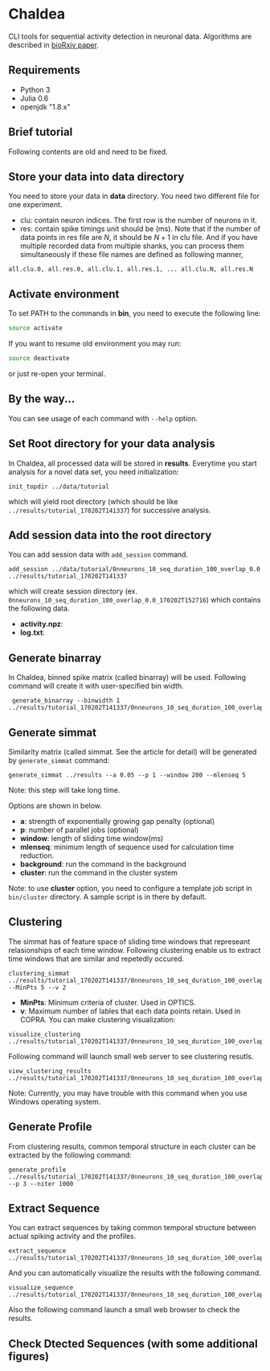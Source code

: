 # Chaldea
CLI tools for sequential activity detection in neuronal data.
Algorithms are described in [bioRxiv paper](https://www.biorxiv.org/content/early/2017/10/30/202655).
## Requirements
* Python 3
* Julia 0.6
* openjdk "1.8.x"

## Brief tutorial
Following contents are old and need to be fixed.
## Store your data into __data__ directory
You need to store your data in __data__ directory. You need two different file for one experiment.
* clu: contain neuron indices. The first row is the number of neurons in it.
* res: contain spike timings unit should be (ms).
Note that if the number of data points in res file are $N$, it should be $N+1$ in clu file.
And if you have multiple recorded data from multiple shanks, you can process them simultaneously if these file names are defined as following manner,

```
all.clu.0, all.res.0, all.clu.1, all.res.1, ... all.clu.N, all.res.N
```

## Activate environment
To set PATH to the commands in __bin__, you need to execute the following line:
```bash
source activate
```
If you want to resume old environment you may run:
```bash
source deactivate
```
or just re-open your terminal.

## By the way...
You can see usage of each command with `--help` option.

## Set Root directory for your data analysis
In Chaldea, all processed data will be stored in __results__. Everytime you start analysis for a novel data set, you need initialization:
```
init_topdir ../data/tutorial
```
which will yield root directory (which should be like `../results/tutorial_170202T141337`) for successive analysis.


## Add session data into the root directory
You can add session data with `add_session` command.
```
add_session ../data/tutorial/0nneurons_10_seq_duration_100_overlap_0.0 ../results/tutorial_170202T141337
```
which will create session directory (ex. `0nneurons_10_seq_duration_100_overlap_0.0_170202T152716`) which contains the following data.

* __activity.npz__:
* __log.txt__:

## Generate binarray
In Chaldea, binned spike matrix (called binarray) will be used. Following command will create it with user-specified bin width.
```
 generate_binarray --binwidth 1 ../results/tutorial_170202T141337/0nneurons_10_seq_duration_100_overlap_0.0_170202T152716
 ```

 ## Generate simmat
 Similarity matrix (called simmat. See the article for detail) will be generated by `generate_simmat` command:

 ```
 generate_simmat ../results --a 0.05 --p 1 --window 200 --mlenseq 5
 ```
 Note: this step will take long time.

 Options are shown in below.
 * __a__: strength of exponentially growing gap penalty (optional)
 * __p__: number of parallel jobs (optional)
 * __window__: length of sliding time window(ms)
 * __mlenseq__: minimum length of sequence used for calculation time reduction.
 * __background__: run the command in the background
 * __cluster__: run the command in the cluster system

 Note: to use __cluster__ option, you need to configure a template job script in `bin/cluster` directory. A sample script is in there by default.

 ## Clustering
 The simmat has of feature space of sliding time windows that represeant relasionships of each time window. Following clustering enable us to extract time windows that are similar and repetedly occured.
 ```
 clustering_simmat ../results/tutorial_170202T141337/0nneurons_10_seq_duration_100_overlap_0.0_170202T152716/bin_size1_170202T155547/simmat_window_100a_0.5min_len_3_20170202T195657 --MinPts 5 --v 2
 ```
 * __MinPts__: Minimum criteria of cluster. Used in OPTICS.
 * __v__: Maximum number of lables that each data points retain. Used in COPRA.
 You can make clustering visualization:
 ```
 visualize_clustering ../results/tutorial_170202T141337/0nneurons_10_seq_duration_100_overlap_0.0_170202T152716/bin_size1_170202T155547/simmat_window_100a_0.5min_len_3_20170202T195657/clusters_MinPts10_v10_170203T100154
 ```
 Following command will launch small web server to see clustering resutls.
 ```
 view_clustering_results ../results/tutorial_170202T141337/0nneurons_10_seq_duration_100_overlap_0.0_170202T152716/bin_size1_170202T155547/simmat_window_100a_0.5min_len_3_20170202T195657
 ```
 Note: Currently, you may have trouble with this command when you use Windows operating system.

 ## Generate Profile
 From clustering results, common temporal structure in each cluster can be extracted by the following command:
 ```
 generate_profile ../results/tutorial_170202T141337/0nneurons_10_seq_duration_100_overlap_0.0_170202T152716/bin_size1_170202T155547/simmat_window_100a_0.5min_len_3_20170202T195657/clusters_MinPts8_v3_170203T095951 --p 3 --niter 1000
 ```

 ## Extract Sequence
 You can extract sequences by taking common temporal structure between actual spiking activity and the profiles.
 ```
 extract_sequence ../results/tutorial_170202T141337/0nneurons_10_seq_duration_100_overlap_0.0_170202T152716/bin_size1_170202T155547/simmat_window_100a_0.5min_len_3_20170202T195657/clusters_MinPts8_v3_170203T095951/profiles_numiter_1000_20170203T102604
 ```
 And you can automatically visualize the results with the following command.
 ```
 visualize_sequence ../results/tutorial_170202T141337/0nneurons_10_seq_duration_100_overlap_0.0_170202T152716/bin_size1_170202T155547/simmat_window_100a_0.5min_len_3_20170202T195657/clusters_MinPts8_v3_170203T095951/profiles_numiter_1000_20170203T102604/sequences_hosei0.0_20170203T104208/
 ```
 Also the following command launch a small web browser to check the results.

 ## Check Dtected Sequences (with some additional figures)

